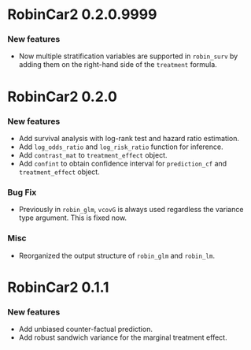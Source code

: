 # RobinCar2 0.2.0.9999

### New features

* Now multiple stratification variables are supported in `robin_surv` by adding them on the right-hand side of the `treatment` formula.

# RobinCar2 0.2.0

### New features

* Add survival analysis with log-rank test and hazard ratio estimation.
* Add `log_odds_ratio` and `log_risk_ratio` function for inference.
* Add `contrast_mat` to `treatment_effect` object.
* Add `confint` to obtain confidence interval for `prediction_cf` and `treatment_effect` object.

### Bug Fix

* Previously in `robin_glm`, `vcovG` is always used regardless the variance type argument. This is fixed now.

### Misc

* Reorganized the output structure of `robin_glm` and `robin_lm`.

# RobinCar2 0.1.1

### New features

* Add unbiased counter-factual prediction.
* Add robust sandwich variance for the marginal treatment effect.

